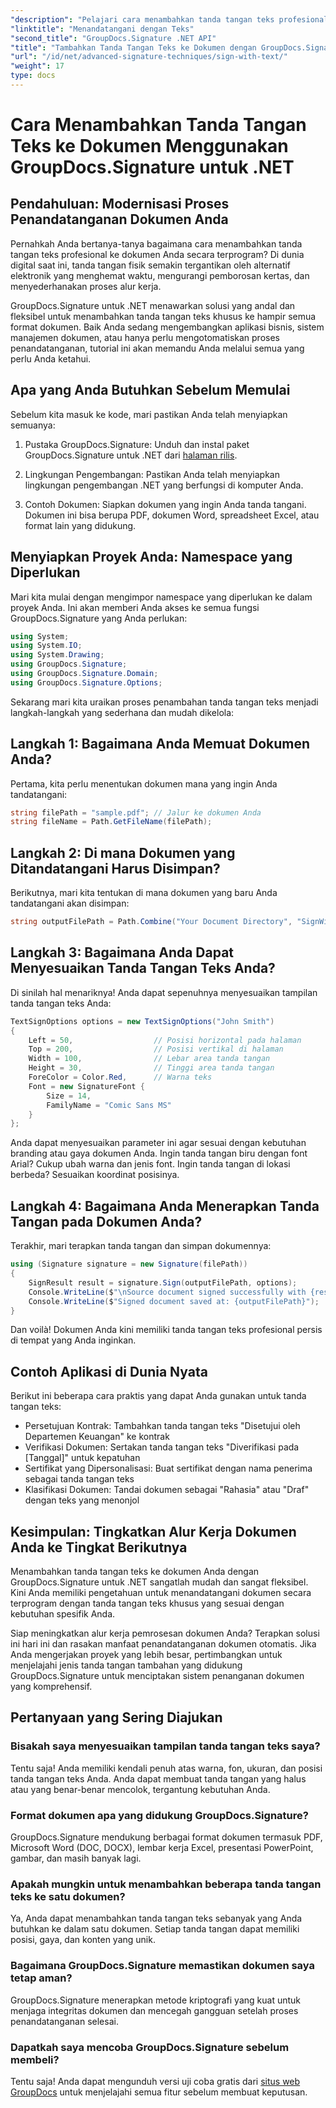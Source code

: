 ```yaml
---
"description": "Pelajari cara menambahkan tanda tangan teks profesional ke format dokumen apa pun dengan GroupDocs.Signature untuk .NET. Implementasi sederhana dengan contoh kode lengkap."
"linktitle": "Menandatangani dengan Teks"
"second_title": "GroupDocs.Signature .NET API"
"title": "Tambahkan Tanda Tangan Teks ke Dokumen dengan GroupDocs.Signature untuk .NET"
"url": "/id/net/advanced-signature-techniques/sign-with-text/"
"weight": 17
type: docs
---
```

# Cara Menambahkan Tanda Tangan Teks ke Dokumen Menggunakan GroupDocs.Signature untuk .NET

## Pendahuluan: Modernisasi Proses Penandatanganan Dokumen Anda

Pernahkah Anda bertanya-tanya bagaimana cara menambahkan tanda tangan teks profesional ke dokumen Anda secara terprogram? Di dunia digital saat ini, tanda tangan fisik semakin tergantikan oleh alternatif elektronik yang menghemat waktu, mengurangi pemborosan kertas, dan menyederhanakan proses alur kerja.

GroupDocs.Signature untuk .NET menawarkan solusi yang andal dan fleksibel untuk menambahkan tanda tangan teks khusus ke hampir semua format dokumen. Baik Anda sedang mengembangkan aplikasi bisnis, sistem manajemen dokumen, atau hanya perlu mengotomatiskan proses penandatanganan, tutorial ini akan memandu Anda melalui semua yang perlu Anda ketahui.

## Apa yang Anda Butuhkan Sebelum Memulai

Sebelum kita masuk ke kode, mari pastikan Anda telah menyiapkan semuanya:

1. Pustaka GroupDocs.Signature: Unduh dan instal paket GroupDocs.Signature untuk .NET dari [halaman rilis](https://releases.groupdocs.com/signature/net/).

2. Lingkungan Pengembangan: Pastikan Anda telah menyiapkan lingkungan pengembangan .NET yang berfungsi di komputer Anda.

3. Contoh Dokumen: Siapkan dokumen yang ingin Anda tanda tangani. Dokumen ini bisa berupa PDF, dokumen Word, spreadsheet Excel, atau format lain yang didukung.

## Menyiapkan Proyek Anda: Namespace yang Diperlukan

Mari kita mulai dengan mengimpor namespace yang diperlukan ke dalam proyek Anda. Ini akan memberi Anda akses ke semua fungsi GroupDocs.Signature yang Anda perlukan:

```csharp
using System;
using System.IO;
using System.Drawing;
using GroupDocs.Signature;
using GroupDocs.Signature.Domain;
using GroupDocs.Signature.Options;
```

Sekarang mari kita uraikan proses penambahan tanda tangan teks menjadi langkah-langkah yang sederhana dan mudah dikelola:

## Langkah 1: Bagaimana Anda Memuat Dokumen Anda?

Pertama, kita perlu menentukan dokumen mana yang ingin Anda tandatangani:

```csharp
string filePath = "sample.pdf"; // Jalur ke dokumen Anda
string fileName = Path.GetFileName(filePath);
```

## Langkah 2: Di mana Dokumen yang Ditandatangani Harus Disimpan?

Berikutnya, mari kita tentukan di mana dokumen yang baru Anda tandatangani akan disimpan:

```csharp
string outputFilePath = Path.Combine("Your Document Directory", "SignWithText", fileName);
```

## Langkah 3: Bagaimana Anda Dapat Menyesuaikan Tanda Tangan Teks Anda?

Di sinilah hal menariknya! Anda dapat sepenuhnya menyesuaikan tampilan tanda tangan teks Anda:

```csharp
TextSignOptions options = new TextSignOptions("John Smith")
{
    Left = 50,                  // Posisi horizontal pada halaman
    Top = 200,                  // Posisi vertikal di halaman
    Width = 100,                // Lebar area tanda tangan
    Height = 30,                // Tinggi area tanda tangan
    ForeColor = Color.Red,      // Warna teks
    Font = new SignatureFont { 
        Size = 14, 
        FamilyName = "Comic Sans MS" 
    }
};
```

Anda dapat menyesuaikan parameter ini agar sesuai dengan kebutuhan branding atau gaya dokumen Anda. Ingin tanda tangan biru dengan font Arial? Cukup ubah warna dan jenis font. Ingin tanda tangan di lokasi berbeda? Sesuaikan koordinat posisinya.

## Langkah 4: Bagaimana Anda Menerapkan Tanda Tangan pada Dokumen Anda?

Terakhir, mari terapkan tanda tangan dan simpan dokumennya:

```csharp
using (Signature signature = new Signature(filePath))
{
    SignResult result = signature.Sign(outputFilePath, options);
    Console.WriteLine($"\nSource document signed successfully with {result.Succeeded.Count} signature(s).");
    Console.WriteLine($"Signed document saved at: {outputFilePath}");
}
```

Dan voilà! Dokumen Anda kini memiliki tanda tangan teks profesional persis di tempat yang Anda inginkan.

## Contoh Aplikasi di Dunia Nyata

Berikut ini beberapa cara praktis yang dapat Anda gunakan untuk tanda tangan teks:

- Persetujuan Kontrak: Tambahkan tanda tangan teks "Disetujui oleh Departemen Keuangan" ke kontrak
- Verifikasi Dokumen: Sertakan tanda tangan teks "Diverifikasi pada [Tanggal]" untuk kepatuhan
- Sertifikat yang Dipersonalisasi: Buat sertifikat dengan nama penerima sebagai tanda tangan teks
- Klasifikasi Dokumen: Tandai dokumen sebagai "Rahasia" atau "Draf" dengan teks yang menonjol

## Kesimpulan: Tingkatkan Alur Kerja Dokumen Anda ke Tingkat Berikutnya

Menambahkan tanda tangan teks ke dokumen Anda dengan GroupDocs.Signature untuk .NET sangatlah mudah dan sangat fleksibel. Kini Anda memiliki pengetahuan untuk menandatangani dokumen secara terprogram dengan tanda tangan teks khusus yang sesuai dengan kebutuhan spesifik Anda.

Siap meningkatkan alur kerja pemrosesan dokumen Anda? Terapkan solusi ini hari ini dan rasakan manfaat penandatanganan dokumen otomatis. Jika Anda mengerjakan proyek yang lebih besar, pertimbangkan untuk menjelajahi jenis tanda tangan tambahan yang didukung GroupDocs.Signature untuk menciptakan sistem penanganan dokumen yang komprehensif.

## Pertanyaan yang Sering Diajukan

### Bisakah saya menyesuaikan tampilan tanda tangan teks saya?

Tentu saja! Anda memiliki kendali penuh atas warna, fon, ukuran, dan posisi tanda tangan teks Anda. Anda dapat membuat tanda tangan yang halus atau yang benar-benar mencolok, tergantung kebutuhan Anda.

### Format dokumen apa yang didukung GroupDocs.Signature?

GroupDocs.Signature mendukung berbagai format dokumen termasuk PDF, Microsoft Word (DOC, DOCX), lembar kerja Excel, presentasi PowerPoint, gambar, dan masih banyak lagi.

### Apakah mungkin untuk menambahkan beberapa tanda tangan teks ke satu dokumen?

Ya, Anda dapat menambahkan tanda tangan teks sebanyak yang Anda butuhkan ke dalam satu dokumen. Setiap tanda tangan dapat memiliki posisi, gaya, dan konten yang unik.

### Bagaimana GroupDocs.Signature memastikan dokumen saya tetap aman?

GroupDocs.Signature menerapkan metode kriptografi yang kuat untuk menjaga integritas dokumen dan mencegah gangguan setelah proses penandatanganan selesai.

### Dapatkah saya mencoba GroupDocs.Signature sebelum membeli?

Tentu saja! Anda dapat mengunduh versi uji coba gratis dari [situs web GroupDocs](https://releases.groupdocs.com/) untuk menjelajahi semua fitur sebelum membuat keputusan.